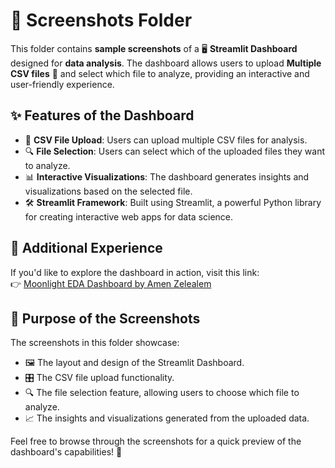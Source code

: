 # 📁 Screenshots Folder

This folder contains **sample screenshots** of a 🖥️ **Streamlit Dashboard** designed for **data analysis**. The dashboard allows users to upload **Multiple CSV files** 📂 and select which file to analyze, providing an interactive and user-friendly experience.

## ✨ Features of the Dashboard

- 📂 **CSV File Upload**: Users can upload multiple CSV files for analysis.  
- 🔍 **File Selection**: Users can select which of the uploaded files they want to analyze.  
- 📊 **Interactive Visualizations**: The dashboard generates insights and visualizations based on the selected file.  
- 🛠️ **Streamlit Framework**: Built using Streamlit, a powerful Python library for creating interactive web apps for data science.    

## 🔗 Additional Experience

If you'd like to explore the dashboard in action, visit this link:  
👉 [Moonlight EDA Dashboard by Amen Zelealem](https://moonlight-eda-dashboard-by-amen-zelealem.streamlit.app/)  

## 📸 Purpose of the Screenshots

The screenshots in this folder showcase:
- 🖼️ The layout and design of the Streamlit Dashboard.
- 🎛️ The CSV file upload functionality. 
- 🔍 The file selection feature, allowing users to choose which file to analyze.  
- 📈 The insights and visualizations generated from the uploaded data.

Feel free to browse through the screenshots for a quick preview of the dashboard's capabilities! 🚀